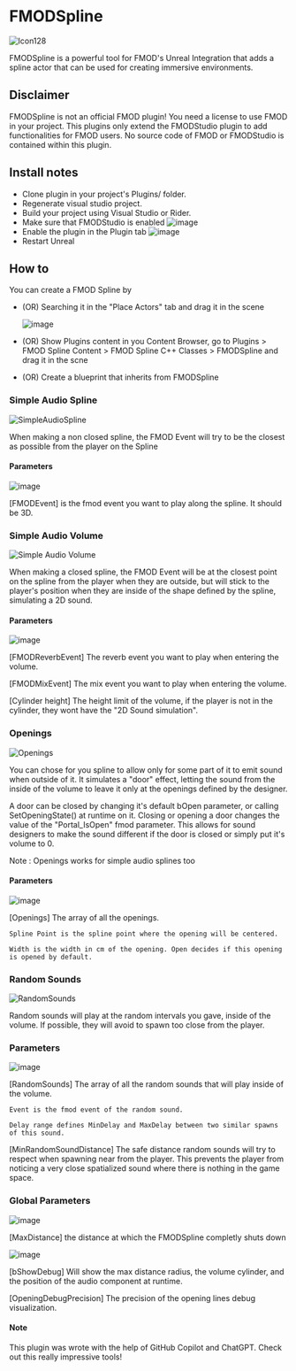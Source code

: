# FMODSpline

![Icon128](https://user-images.githubusercontent.com/16429096/207061172-1f93c66a-43ce-4018-85a1-0d512f7e51c1.png)

FMODSpline is a powerful tool for FMOD's Unreal Integration that adds a spline actor that can be used for creating immersive environments.

## Disclaimer

FMODSpline is not an official FMOD plugin! You need a license to use FMOD in your project. 
This plugins only extend the FMODStudio plugin to add functionalities for FMOD users.
No source code of FMOD or FMODStudio is contained within this plugin. 

## Install notes

* Clone plugin in your project's Plugins/ folder. 
* Regenerate visual studio project.
* Build your project using Visual Studio or Rider.
* Make sure that FMODStudio is enabled
![image](https://user-images.githubusercontent.com/16429096/207061814-bf0f7310-fde2-43e6-b7b7-bb338295a059.png)
* Enable the plugin in the Plugin tab 
![image](https://user-images.githubusercontent.com/16429096/207061638-8a7634da-1d52-487d-b018-be01150a798d.png)
* Restart Unreal

## How to

You can create a FMOD Spline by 
* (OR) Searching it in the "Place Actors" tab and drag it in the scene

  ![image](https://user-images.githubusercontent.com/16429096/207062397-42ba8bea-e6f2-4caf-8c0c-a9f364d93848.png)
* (OR) Show Plugins content in you Content Browser, go to Plugins > FMOD Spline Content > FMOD Spline C++ Classes > FMODSpline and drag it in the scne
* (OR) Create a blueprint that inherits from FMODSpline

### Simple Audio Spline

![SimpleAudioSpline](https://user-images.githubusercontent.com/16429096/207062885-fd1d343c-ebe2-453d-99a4-a17a02227fb5.png)

When making a non closed spline, the FMOD Event will try to be the closest as possible from the player on the Spline

#### Parameters

![image](https://user-images.githubusercontent.com/16429096/207065702-0e3a6f38-eb53-4801-b309-e36c59ba4e1c.png)

[FMODEvent] is the fmod event you want to play along the spline. It should be 3D.

### Simple Audio Volume

![Simple Audio Volume](https://user-images.githubusercontent.com/16429096/207062883-ca603f7f-4c1c-4755-82c1-446d8bc71ed3.png)

When making a closed spline, the FMOD Event will be at the closest point on the spline from the player when they are outside, but will stick to the player's position when they are inside of the shape defined by the spline, simulating a 2D sound.

#### Parameters

![image](https://user-images.githubusercontent.com/16429096/207066074-30443df5-dd9a-40dc-8524-6705a4fbe1f0.png)

[FMODReverbEvent] The reverb event you want to play when entering the volume.

[FMODMixEvent] The mix event you want to play when entering the volume.

[Cylinder height] The height limit of the volume, if the player is not in the cylinder, they wont have the "2D Sound simulation".

### Openings

![Openings](https://user-images.githubusercontent.com/16429096/207062873-4e6f32e7-d0d5-4ce8-8938-8fa1d2addab9.png)

You can chose for you spline to allow only for some part of it to emit sound when outside of it. It simulates a "door" effect, letting the sound from the inside of the volume to leave it only at the openings defined by the designer.

A door can be closed by changing it's default bOpen parameter, or calling SetOpeningState() at runtime on it. Closing or opening a door changes the value of the "Portal_IsOpen" fmod parameter. This allows for sound designers to make the sound different if the door is closed or simply put it's volume to 0.

Note : Openings works for simple audio splines too

#### Parameters

![image](https://user-images.githubusercontent.com/16429096/207066780-a6dbd152-689a-4c2c-967e-92aa60299abc.png)

[Openings] The array of all the openings. 

	Spline Point is the spline point where the opening will be centered. 
	
	Width is the width in cm of the opening. Open decides if this opening is opened by default.

### Random Sounds

![RandomSounds](https://user-images.githubusercontent.com/16429096/207062880-22623b20-c424-4615-9512-09a9a5aabf2f.png)

Random sounds will play at the random intervals you gave, inside of the volume. If possible, they will avoid to spawn too close from the player.

### Parameters 

![image](https://user-images.githubusercontent.com/16429096/207067300-9c068485-3c8c-4576-b60c-8942681c5442.png)

[RandomSounds] The array of all the random sounds that will play inside of the volume. 

	Event is the fmod event of the random sound. 
	
	Delay range defines MinDelay and MaxDelay between two similar spawns of this sound.
	
[MinRandomSoundDistance] The safe distance random sounds will try to respect when spawning near from the player. This prevents the player from noticing a very close spatialized sound where there is nothing in the game space.

### Global Parameters
![image](https://user-images.githubusercontent.com/16429096/207068139-db8b6623-ac85-4f23-bc97-c70121453238.png)

[MaxDistance] the distance at which the FMODSpline completly shuts down

![image](https://user-images.githubusercontent.com/16429096/207068331-5073b02f-a851-4790-abf8-df25e67d574b.png)

[bShowDebug] Will show the max distance radius, the volume cylinder, and the position of the audio component at runtime.

[OpeningDebugPrecision] The precision of the opening lines debug visualization.

#### Note

This plugin was wrote with the help of GitHub Copilot and ChatGPT. Check out this really impressive tools!


